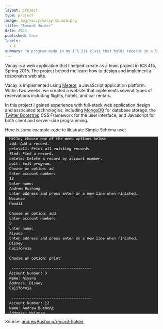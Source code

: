 ```yaml
---
layout: project
type: project
image: img/vacay/vacay-square.png
title: "Record Holder"
date: 2024
published: true
labels:
  - C
summary: "A program made in my ICS 211 class that holds records in a linked list and has features for modifying the list."
---
```




Vacay is a web application that I helped create as a team project in ICS 415, Spring 2015. The project helped me learn how to design and implement a responsive web site.

Vacay is implemented using [Meteor](http://meteor.com), a JavaScript application platform. Within two weeks, we created a website that implements several types of reservations including flights, hotels, and car rentals.

In this project I gained experience with full-stack web application design and associated technologies, including [MongoDB](http://mongodb.com) for database storage, the [Twitter Bootstrap](http://getbootstrap.com/) CSS Framework for the user interface, and Javascript for both client and server-side programming. 

Here is some example code to illustrate Simple Schema use:

<img class="img-fluid" src="../img/record-holder/active.png">

 
Source: <a href="https://github.com/andrewBushong/record-holder">andrewBushong/record-holder</a>
